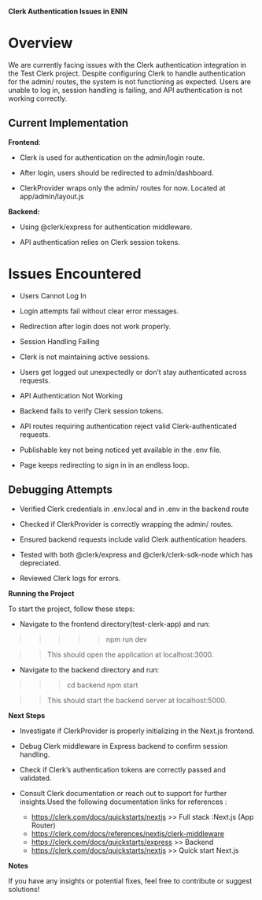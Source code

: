 **Clerk Authentication Issues in ENIN**

# Overview

We are currently facing issues with the Clerk authentication integration in the Test Clerk project. Despite configuring Clerk to handle authentication for the admin/ routes, the system is not functioning as expected. Users are unable to log in, session handling is failing, and API authentication is not working correctly.

## Current Implementation

**Frontend**:

* Clerk is used for authentication on the admin/login route.

* After login, users should be redirected to admin/dashboard.

* ClerkProvider wraps only the admin/ routes for now. Located at app/admin/layout.js

**Backend:**

* Using @clerk/express for authentication middleware.

* API authentication relies on Clerk session tokens.

# Issues Encountered

* Users Cannot Log In

* Login attempts fail without clear error messages.

* Redirection after login does not work properly.

* Session Handling Failing

* Clerk is not maintaining active sessions.

* Users get logged out unexpectedly or don’t stay authenticated across requests.

* API Authentication Not Working

* Backend fails to verify Clerk session tokens.

* API routes requiring authentication reject valid Clerk-authenticated requests.

* Publishable key not being noticed yet available in the .env file.

* Page keeps redirecting to sign in in an endless loop.

## Debugging Attempts

* Verified Clerk credentials in .env.local and in .env in the backend route

* Checked if ClerkProvider is correctly wrapping the admin/ routes.

* Ensured backend requests include valid Clerk authentication headers.

* Tested with both @clerk/express and @clerk/clerk-sdk-node which has depreciated.

* Reviewed Clerk logs for errors.

**Running the Project**

To start the project, follow these steps:

* Navigate to the frontend directory(test-clerk-app) and run:

>>>>> npm run dev

>>This should open the application at localhost:3000.

* Navigate to the backend directory and run:

>>> cd backend
>>> npm start

>> This should start the backend server at localhost:5000.

**Next Steps**

* Investigate if ClerkProvider is properly initializing in the Next.js frontend.

* Debug Clerk middleware in Express backend to confirm session handling.

* Check if Clerk’s authentication tokens are correctly passed and validated.

* Consult Clerk documentation or reach out to support for further insights.Used the following documentation links for references :
    * https://clerk.com/docs/quickstarts/nextjs >> Full stack :Next.js (App Router)
    * https://clerk.com/docs/references/nextjs/clerk-middleware
    * https://clerk.com/docs/quickstarts/express >> Backend
    * https://clerk.com/docs/quickstarts/nextjs >> Quick start Next.js

**Notes**

If you have any insights or potential fixes, feel free to contribute or suggest solutions!

